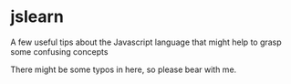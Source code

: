 # jslearn
A few useful tips about the Javascript language that might help to grasp some confusing concepts

There might be some typos in here, so please bear with me. 
